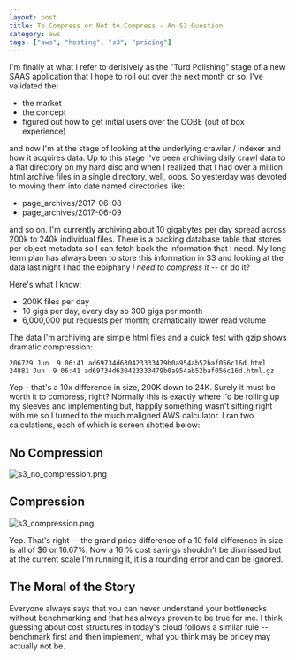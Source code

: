 ```yaml
---
layout: post
title: To Compress or Not to Compress - An S3 Question
category: aws
tags: ["aws", "hosting", "s3", "pricing"]
---
```

I'm finally at what I refer to derisively as the "Turd Polishing" stage of a new SAAS application that I hope to roll out over the next month or so.  I've validated the:

* the market
* the concept
* figured out how to get initial users over the OOBE (out of box experience)

and now I'm at the stage of looking at the underlying crawler / indexer and how it acquires data.  Up to this stage I've been archiving daily crawl data to a flat directory on my hard disc and when I realized that I had over a million html archive files in a single directory, well, oops.  So yesterday was devoted to moving them into date named directories like:

* page_archives/2017-06-08
* page_archives/2017-06-09

and so on.  I'm currently archiving about 10 gigabytes per day spread across 200k to 240k individual files.  There is a backing database table that stores per object metadata so I can fetch back the information that I need.  My long term plan has always been to store this information in S3 and looking at the data last night I had the epiphany *I need to compress it* -- or do it?

Here's what I know:

* 200K files per day
* 10 gigs per day, every day so 300 gigs per month
* 6,000,000 put requests per month; dramatically lower read volume

The data I'm archiving are simple html files and a quick test with gzip shows dramatic compression:

    206729 Jun  9 06:41 ad69734d630423333479b0a954ab52baf056c16d.html
    24881 Jun  9 06:41 ad69734d630423333479b0a954ab52baf056c16d.html.gz

Yep - that's a 10x difference in size, 200K down to 24K.  Surely it must be worth it to compress, right?  Normally this is exactly where I'd be rolling up my sleeves and implementing but, happily something wasn't sitting right with me so I turned to the much maligned AWS calculator.  I ran two calculations, each of which is screen shotted below:

## No Compression
![s3_no_compression.png](/blog/assets/s3_no_compression.png)


## Compression
![s3_compression.png](/blog/assets/s3_compression.png)

Yep.  That's right -- the grand price difference of a 10 fold difference in size is all of $6 or 16.67%.  Now a 16 % cost savings shouldn't be dismissed but at the current scale I'm running it, it is a rounding error and can be ignored.

## The Moral of the Story

Everyone always says that you can never understand your bottlenecks without benchmarking and that has always proven to be true for me.  I think guessing about cost structures in today's cloud follows a similar rule -- benchmark first and then implement, what you think may be pricey may actually not be.